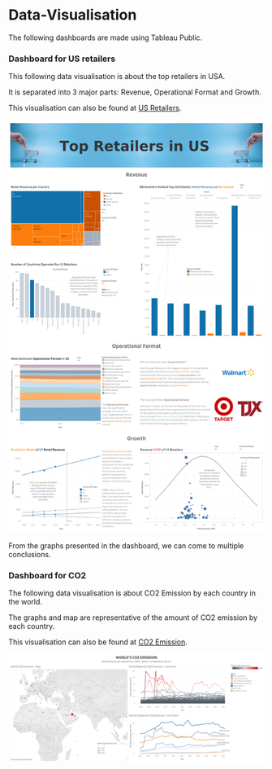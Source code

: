 # Data-Visualisation

The following dashboards are made using Tableau Public.

### Dashboard for US retailers

This following data visualisation is about the top retailers in USA.

It is separated into 3 major parts: Revenue, Operational Format and Growth.

This visualisation can also be found at [US Retailers](https://public.tableau.com/app/profile/jin.luo5003/viz/Assignment1_16295280883530/Dashboard1).


![US_retailers](./tableau_visuals/US_retailers.png)

From the graphs presented in the dashboard, we can come to multiple conclusions.

### Dashboard for CO2

The following data visualisation is about CO2 Emission by each country in the world.

The graphs and map are representative of the amount of CO2 emission by each country.

This visualisation can also be found at [CO2 Emission](https://public.tableau.com/app/profile/jin.luo5003/viz/Homework5_16300466723770/Dashboard1).

![CO2_Emission](./tableau_visuals/CO2_Emission.png)
